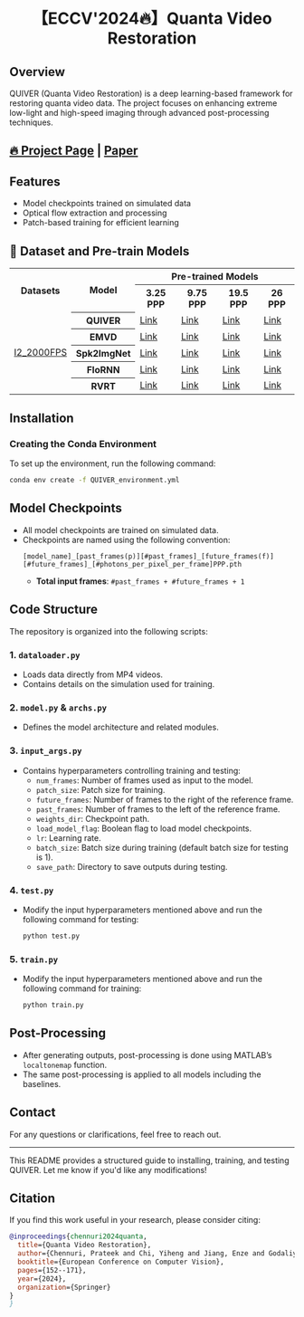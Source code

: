<div align="center">

# 【ECCV'2024🔥】Quanta Video Restoration
</div>

## Overview
QUIVER (Quanta Video Restoration) is a deep learning-based framework for restoring quanta video data. The project focuses on enhancing extreme low-light and high-speed imaging through advanced post-processing techniques.


## [🔥 Project Page](https://chennuriprateek.github.io/Quanta_Video_Restoration-QUIVER-/) | [Paper](https://arxiv.org/pdf/2410.14994) 

## Features
- Model checkpoints trained on simulated data
- Optical flow extraction and processing
- Patch-based training for efficient learning

## 🧩 Dataset and Pre-train Models
<table>
  <tr>
    <th rowspan="2">Datasets</th>
    <th rowspan="2">Model</th>
    <th colspan="4">Pre-trained Models</th>
  </tr>
  <tr>
    <th>3.25 PPP</th>
    <th>9.75 PPP</th>
    <th>19.5 PPP</th>
    <th>26 PPP</th>
  </tr>
  <tr>
    <td rowspan="6"><a href="https://app.box.com/s/0yzzajq1pnhyya057ilerzjia4qtsvhc">I2_2000FPS</a></td>
    <th>QUIVER</th>
    <td><a href="https://app.box.com/s/bq1rsi6zb4k8scbpnxz91x459zuno8dj">Link</a></td>
    <td><a href="https://app.box.com/s/1oniapgejj7tuttto26n7bfj6755kql3">Link</a></td>
    <td><a href="https://app.box.com/s/6hhvrn7wc91d8izfeet3r9qa753sazz4">Link</a></td>
    <td><a href="https://app.box.com/s/fwd2kw7mjs3fb751yfszz4giami3xaa1">Link</a></td>
  </tr>
  <tr>
    <th>EMVD</th>
    <td><a href="https://app.box.com/s/gyvjq2192vd2cizczf2tdq18jqg2poy3">Link</a></td>
    <td><a href="https://app.box.com/s/7tir7ubgym8qp6k64omq1xb2nesmebwl">Link</a></td>
    <td><a href="https://app.box.com/s/5xikwq9tgb37rl7b3n52tubnchrmbp3l">Link</a></td>
    <td><a href="https://app.box.com/s/wjs5r5v2lardasfoiense3zljpex9fss">Link</a></td>
  </tr>
  <tr>
    <th>Spk2ImgNet</th>
    <td><a href="https://app.box.com/s/x2lzjj2vwqszyfo9xi8cn9h9j6wtsqrh">Link</a></td>
    <td><a href="https://app.box.com/s/0c5gwot54fvxktqg64llr7i0b26ktvxa">Link</a></td>
    <td><a href="https://app.box.com/s/5nlcacm4cuswttwi5i9qqy2lxg4gkyhr">Link</a></td>
    <td><a href="https://app.box.com/s/b22lapr1acz21q4xttmnjb6rd0b0cgag">Link</a></td>
  </tr>
  <tr>
    <th>FloRNN</th>
    <td><a href="https://app.box.com/s/045lpgtqhlhtgedv87ulzviko9bskj03">Link</a></td>
    <td><a href="https://app.box.com/s/alrx2ezke493oz47idv8slrw7pg3jw6g">Link</a></td>
    <td><a href="https://app.box.com/s/679lfj2pdzyb3ot9p0jrlcc3tgaomp7e">Link</a></td>
    <td><a href="https://app.box.com/s/p2hqgxv2np40whlx0t4k66n0z5wlom7j">Link</a></td>
  </tr>
  <tr>
    <th>RVRT</th>
    <td><a href="https://app.box.com/s/tobnk3l2xdye7qoehp61n9mly0oam92f">Link</a></td>
    <td><a href="https://app.box.com/s/35told3q0nm45ykn5ggzngni7xxms6qr">Link</a></td>
    <td><a href="https://app.box.com/s/hautpgtjztaj854t2xcpuwlx32ou77fs">Link</a></td>
    <td><a href="https://app.box.com/s/l1pwy8yn0semjbssxdl18jbolx8uqlbl">Link</a></td>
  </tr>
</table>

## Installation
### Creating the Conda Environment
To set up the environment, run the following command:
```sh
conda env create -f QUIVER_environment.yml
```

## Model Checkpoints
- All model checkpoints are trained on simulated data.
- Checkpoints are named using the following convention:
  ```
  [model_name]_[past_frames(p)][#past_frames]_[future_frames(f)][#future_frames]_[#photons_per_pixel_per_frame]PPP.pth
  ```
  - **Total input frames**: `#past_frames + #future_frames + 1`

## Code Structure
The repository is organized into the following scripts:

### 1. `dataloader.py`
- Loads data directly from MP4 videos.
- Contains details on the simulation used for training.

### 2. `model.py` & `archs.py`
- Defines the model architecture and related modules.

### 3. `input_args.py`
- Contains hyperparameters controlling training and testing:
  - `num_frames`: Number of frames used as input to the model.
  - `patch_size`: Patch size for training.
  - `future_frames`: Number of frames to the right of the reference frame.
  - `past_frames`: Number of frames to the left of the reference frame.
  - `weights_dir`: Checkpoint path.
  - `load_model_flag`: Boolean flag to load model checkpoints.
  - `lr`: Learning rate.
  - `batch_size`: Batch size during training (default batch size for testing is 1).
  - `save_path`: Directory to save outputs during testing.

### 4. `test.py`
- Modify the input hyperparameters mentioned above and run the following command for testing:
  ```sh
  python test.py
  ```

### 5. `train.py`
- Modify the input hyperparameters mentioned above and run the following command for training:
  ```sh
  python train.py
  ```

## Post-Processing
- After generating outputs, post-processing is done using MATLAB’s `localtonemap` function.
- The same post-processing is applied to all models including the baselines.

## Contact
For any questions or clarifications, feel free to reach out.

---

This README provides a structured guide to installing, training, and testing QUIVER. Let me know if you'd like any modifications!





## Citation

If you find this work useful in your research, please consider citing:

```bibtex
@inproceedings{chennuri2024quanta,
  title={Quanta Video Restoration},
  author={Chennuri, Prateek and Chi, Yiheng and Jiang, Enze and Godaliyadda, GM Dilshan and Gnanasambandam, Abhiram and Sheikh, Hamid R and Gyongy, Istvan and Chan, Stanley H},
  booktitle={European Conference on Computer Vision},
  pages={152--171},
  year={2024},
  organization={Springer}
}
}
```
<!---               
## 🔑 Setup and Prepare LMDB files
```
this is a code place holder
```
place holder

## 🛠️ Training
place holder

## 🚀 Performance Evaluation
place holder

## 👍 Useful Links
place holder, put few other datasets here

## 📜 Citation
place holder
``` -->
